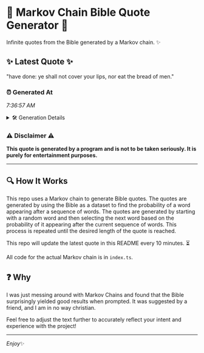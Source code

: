 # 📖 Markov Chain Bible Quote Generator 📖

Infinite quotes from the Bible generated by a Markov chain. ✨

## ✨ Latest Quote ✨
"have done: ye shall not cover your lips, nor eat the bread of men."

### ⏰ Generated At
*7:36:57 AM*

<details>
    <summary>🛠️ Generation Details</summary>
    <p>
        <strong>🌱 Seed:</strong> have<br>
        <strong>🔄 Iterations:</strong> 13<br>
        <strong>📜 Context History:</strong><br>[ have ]: done:<br>[ have, done: ]: ye<br>[ have, done:, ye ]: shall<br>[ have, done:, ye, shall ]: not<br>[ have, done:, ye, shall, not ]: cover<br>[ have, done:, ye, shall, not, cover ]: your<br>[ done:, ye, shall, not, cover, your ]: lips,<br>[ ye, shall, not, cover, your, lips, ]: nor<br>[ shall, not, cover, your, lips,, nor ]: eat<br>[ not, cover, your, lips,, nor, eat ]: the<br>[ cover, your, lips,, nor, eat, the ]: bread<br>[ your, lips,, nor, eat, the, bread ]: of<br>[ lips,, nor, eat, the, bread, of ]: men.<br>
    </p>
</details>

### ⚠️ Disclaimer ⚠️
**This quote is generated by a program and is not to be taken seriously. It is purely for entertainment purposes.**

---

## 🔍 How It Works

This repo uses a Markov chain to generate Bible quotes. The quotes are generated by using the Bible as a dataset to find the probability of a word appearing after a sequence of words. The quotes are generated by starting with a random word and then selecting the next word based on the probability of it appearing after the current sequence of words. This process is repeated until the desired length of the quote is reached.

This repo will update the latest quote in this README every 10 minutes. ⏳

All code for the actual Markov chain is in `index.ts`.

## ❓ Why

I was just messing around with Markov Chains and found that the Bible surprisingly yielded good results when prompted. 
It was suggested by a friend, and I am in no way christian.

Feel free to adjust the text further to accurately reflect your intent and experience with the project!

---

*Enjoy*✨
